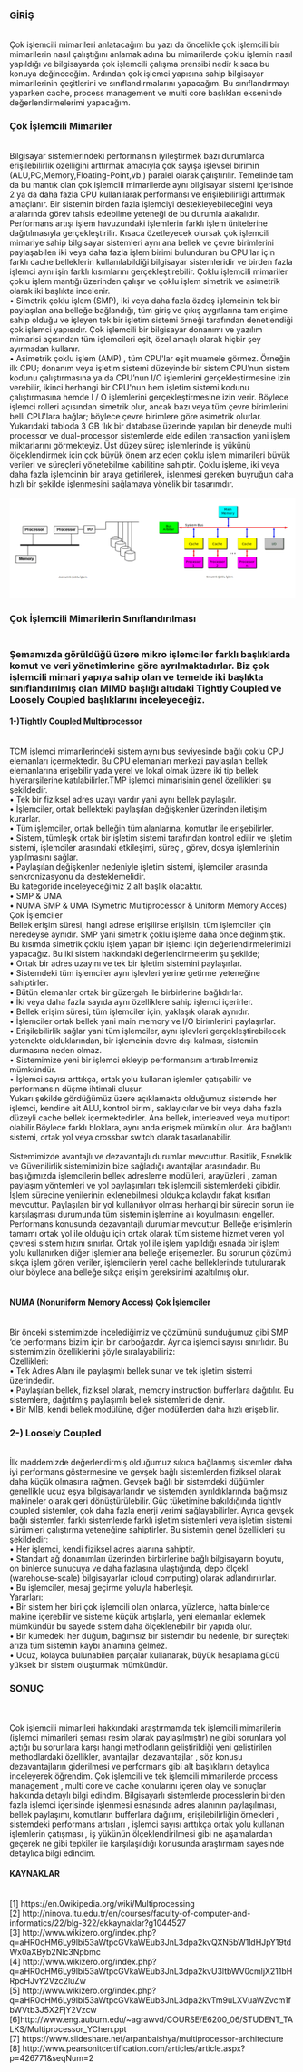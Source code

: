 
<h3>GİRİŞ</h3><br>
Çok işlemcili mimarileri anlatacağım bu yazı da öncelikle çok işlemcili bir mimarilerin nasıl çalıştığını anlamak adına bu mimarilerde çoklu işlemin nasıl yapıldığı ve bilgisayarda çok işlemcili çalışma prensibi nedir kısaca bu konuya değineceğim. Ardından çok işlemci yapısına sahip bilgisayar mimarilerinin çeşitlerini ve sınıflandırmalarını yapacağım. Bu sınıflandırmayı yaparken cache, process management ve multi core başlıkları ekseninde değerlendirmelerimi yapacağım.<br>
<h3>Çok İşlemcili Mimariler</h3><br>
Bilgisayar sistemlerindeki performansın iyileştirmek bazı durumlarda erişilebilirlik özelliğini arttırmak amacıyla çok sayışa işlevsel birimin (ALU,PC,Memory,Floating-Point,vb.) paralel olarak çalıştırılır. Temelinde tam da bu mantık olan çok işlemcili mimarilerde aynı bilgisayar sistemi içerisinde 2 ya da daha fazla CPU kullanılarak performansı ve erişilebilirliği arttırmak amaçlanır. Bir sistemin birden fazla işlemciyi destekleyebileceğini veya aralarında görev tahsis edebilme yeteneği de bu durumla alakalıdır. Performans artışı işlem havuzundaki işlemlerin farklı işlem ünitelerine dağıtılmasıyla gerçekleştirilir. Kısaca özetleyecek olursak çok işlemcili mimariye sahip bilgisayar sistemleri aynı ana bellek ve çevre birimlerini paylaşabilen iki veya daha fazla işlem birimi bulunduran bu CPU’lar için farklı cache belleklerin kullanılabildiği bilgisayar sistemleridir ve birden fazla işlemci aynı işin farklı kısımlarını gerçekleştirebilir. Çoklu işlemcili mimariler çoklu işlem mantığı üzerinden çalışır ve çoklu işlem simetrik ve asimetrik olarak iki başlıkta incelenir.<br>
• Simetrik çoklu işlem (SMP), iki veya daha fazla özdeş işlemcinin tek bir paylaşılan ana belleğe bağlandığı, tüm giriş ve çıkış aygıtlarına tam erişime sahip olduğu ve işleyen tek bir işletim sistemi örneği tarafından denetlendiği çok işlemci yapısıdır. Çok işlemcili bir bilgisayar donanımı ve yazılım mimarisi açısından tüm işlemcileri eşit, özel amaçlı olarak hiçbir şey ayırmadan kullanır.<br> 
• Asimetrik çoklu işlem (AMP) , tüm CPU'lar eşit muamele görmez. Örneğin ilk CPU; donanım veya işletim sistemi düzeyinde bir sistem CPU’nun sistem kodunu çalıştırmasına ya da CPU’nun I/O işlemlerini gerçekleştirmesine izin verebilir, ikinci herhangi bir CPU'nun hem işletim sistemi kodunu çalıştırmasına hemde I / O işlemlerini gerçekleştirmesine izin verir. Böylece işlemci rolleri açısından simetrik olur, ancak bazı veya tüm çevre birimlerini belli CPU'lara bağlar; böylece çevre birimlere göre asimetrik olurlar.<br>
Yukarıdaki tabloda 3 GB ‘lık bir database üzerinde yapılan bir deneyde multi processor ve dual-processor sistemlerde elde edilen transaction yani işlem miktarlarını görmekteyiz. Üst düzey süreç işlemlerinde iş yükünü ölçeklendirmek için çok büyük önem arz eden çoklu işlem mimarileri büyük verileri ve süreçleri yönetebilme kabilitine sahiptir. Çoklu işleme, iki veya daha fazla işlemcinin bir araya getirilerek, işlenmesi gereken buyruğun daha hızlı bir şekilde işlenmesini sağlamaya yönelik bir tasarımdır. <br>
<br>

<img src="2-3-mix.png">

<h3>Çok İşlemcili Mimarilerin Sınıflandırılması<h3><br>
Şemamızda görüldüğü üzere mikro işlemciler farklı başlıklarda komut ve veri yönetimlerine göre ayrılmaktadırlar. Biz çok işlemcili mimari yapıya sahip olan ve temelde iki başlıkta sınıflandırılmış olan MIMD başlığı altıdaki Tightly Coupled ve Loosely Coupled başlıklarını inceleyeceğiz.<br>
<h4>1-)Tightly Coupled Multiprocessor</h4><br>
TCM işlemci mimarilerindeki sistem aynı bus seviyesinde bağlı çoklu CPU elemanları içermektedir. Bu CPU elemanları merkezi paylaşılan bellek elemanlarına erişebilir yada yerel ve lokal olmak üzere iki tip bellek hiyerarşilerine katılabilirler.TMP işlemci mimarisinin genel özellikleri şu şekildedir. <br>
• Tek bir fiziksel adres uzayı vardır yani aynı bellek paylaşılır.<br>
• İşlemciler, ortak bellekteki paylaşılan değişkenler üzerinden iletişim kurarlar.<br>
• Tüm işlemciler, ortak belleğin tüm alanlarına, komutlar ile erişebilirler.<br>
• Sistem, tümleşik ortak bir işletim sistemi tarafından kontrol edilir ve işletim sistemi, işlemciler arasındaki etkileşimi, süreç , görev, dosya işlemlerinin yapılmasını sağlar.<br>
• Paylaşılan değişkenler nedeniyle işletim sistemi, işlemciler arasında senkronizasyonu da desteklemelidir.<br>
Bu kategoride inceleyeceğimiz 2 alt başlık olacaktır.<br>
• SMP & UMA<br>
• NUMA SMP & UMA (Symetric Multiprocessor & Uniform Memory Acces) Çok İşlemciler<br>
Bellek erişim süresi, hangi adrese erişilirse erişilsin, tüm işlemciler için neredeyse aynıdır. SMP yani simetrik çoklu işleme daha önce değinmiştik. Bu kısımda simetrik çoklu işlem yapan bir işlemci için değerlendirmelerimizi yapacağız. Bu iki sistem hakkındaki değerlendirmelerim şu şekilde;<br>
• Ortak bir adres uzayını ve tek bir işletim sistemini paylaşırlar.<br>
• Sistemdeki tüm işlemciler aynı işlevleri yerine getirme yeteneğine sahiptirler.<br>
• Bütün elemanlar ortak bir güzergah ile birbirlerine bağlıdırlar.<br>
• İki veya daha fazla sayıda aynı özelliklere sahip işlemci içerirler.<br>
• Bellek erişim süresi, tüm işlemciler için, yaklaşık olarak aynıdır.<br>
• İşlemciler ortak bellek yani main memory ve I/O birimlerini paylaşırlar.<br>
• Erişilebilirlik sağlar yani tüm işlemciler, aynı işlevleri gerçekleştirebilecek yetenekte olduklarından, bir işlemcinin devre dışı kalması, sistemin durmasına neden olmaz.<br>
• Sistemimize yeni bir işlemci ekleyip performansını artırabilmemiz mümkündür.<br>
• İşlemci sayısı arttıkça, ortak yolu kullanan işlemler çatışabilir ve performansın düşme ihtimali oluşur.<br>
Yukarı şekilde gördüğümüz üzere açıklamakta olduğumuz sistemde her işlemci, kendine ait ALU, kontrol birimi, saklayıcılar ve bir veya daha fazla düzeyli cache bellek içermektedirler. Ana bellek, interleaved veya multiport olabilir.Böylece farklı bloklara, aynı anda erişmek mümkün olur. Ara bağlantı sistemi, ortak yol veya crossbar switch olarak tasarlanabilir. <br><br>
Sistemimizde avantajlı ve dezavantajlı durumlar mevcuttur. Basitlik, Esneklik ve Güvenilirlik sistemimizin bize sağladığı avantajlar arasındadır. Bu başlığımızda işlemcilerin bellek adresleme modülleri, arayüzleri , zaman paylaşım yöntemleri ve yol paylaşımları tek işlemcili sistemlerdeki gibidir. İşlem sürecine yenilerinin eklenebilmesi oldukça kolaydır fakat kısıtları mevcuttur. Paylaşılan bir yol kullanılıyor olması herhangi bir sürecin sorun ile karşılaşması durumunda tüm sistemin işlemine alı koyulmasını engeller. Performans konusunda dezavantajlı durumlar mevcuttur. Belleğe erişimlerin tamamı ortak yol ile olduğu için ortak olarak tüm sisteme hizmet veren yol çevresi sistem hızını sınırlar. Ortak yol ile işlem yapıldığı esnada bir işlem yolu kullanırken diğer işlemler ana belleğe erişemezler. Bu sorunun çözümü sıkça işlem gören veriler, işlemcilerin yerel cache belleklerinde tutulurarak olur böylece ana belleğe sıkça erişim gereksinimi azaltılmış olur. <br><br>
<h4>NUMA (Nonuniform Memory Access) Çok İşlemciler</h4><br>
Bir önceki sistemimizde incelediğimiz ve çözümünü sunduğumuz gibi SMP ‘de performans bizim için bir darboğazdır. Ayrıca işlemci sayısı sınırlıdır. Bu sistemimizin özelliklerini şöyle sıralayabiliriz:<br>
Özellikleri:<br>
• Tek Adres Alanı ile paylaşımlı bellek sunar ve tek işletim sistemi üzerindedir.<br>
• Paylaşılan bellek, fiziksel olarak, memory instruction bufferlara dağıtılır. Bu sistemlere, dağıtılmış
paylaşımlı bellek sistemleri de denir.<br>
• Bir MİB, kendi bellek modülüne, diğer modüllerden daha hızlı erişebilir. <br>
<h3>2-) Loosely Coupled </h3><br>
İlk maddemizde değerlendirmiş olduğumuz sıkıca bağlanmış sistemler daha iyi performans göstermesine ve gevşek bağlı sistemlerden fiziksel olarak daha küçük olmasına rağmen. Gevşek bağlı bir sistemdeki düğümler genellikle ucuz eşya bilgisayarlarıdır ve sistemden ayrıldıklarında bağımsız makineler olarak geri dönüştürülebilir. Güç tüketimine bakıldığında tightly coupled sistemler, çok daha fazla enerji verimi sağlayabilirler. Ayrıca gevşek bağlı sistemler, farklı sistemlerde farklı işletim sistemleri veya işletim sistemi sürümleri çalıştırma yeteneğine sahiptirler. Bu sistemin genel özellikleri şu şekildedir: <br>
• Her işlemci, kendi fiziksel adres alanına sahiptir. <br>
• Standart ağ donanımları üzerinden birbirlerine bağlı bilgisayarın boyutu, on binlerce sunucuya ve daha fazlasına ulaştığında, depo ölçekli (warehouse-scale) bilgisayarlar (cloud computing) olarak adlandırılırlar. <br>
• Bu işlemciler, mesaj geçirme yoluyla haberleşir.<br>
Yararları: <br>
• Bir sistem her biri çok işlemcili olan onlarca, yüzlerce, hatta binlerce makine içerebilir ve sisteme küçük artışlarla, yeni elemanlar eklemek mümkündür bu sayede sistem daha ölçeklenebilir bir yapıda olur. <br>
• Bir kümedeki her düğüm, bağımsız bir sistemdir bu nedenle, bir süreçteki arıza tüm sistemin kaybı anlamına gelmez. <br>
• Ucuz, kolayca bulunabilen parçalar kullanarak, büyük hesaplama gücü yüksek bir sistem oluşturmak mümkündür.<br>
<h3>SONUÇ</h3><br><br>
Çok işlemcili mimarileri hakkındaki araştırmamda tek işlemcili mimarilerin (işlemci mimarileri şeması resim olarak paylaşılmıştır) ne gibi sorunlara yol açtığı bu sorunlara karşı hangi methodların geliştirildiği yeni geliştirilen methodlardaki özellikler, avantajlar ,dezavantajlar , söz konusu dezavantajların giderilmesi ve performans gibi alt başlıkların detaylıca inceleyerek öğrendim. Çok işlemcili ve tek işlemcili mimarilerde process management , multi core ve cache konularını içeren olay ve sonuçlar hakkında detaylı bilgi edindim. Bilgisayarlı sistemlerde processlerin birden fazla işlemci içerisinde işlenmesi esnasında adres alanının paylaşılması, bellek paylaşımı, komutların bufferlara dağılımı, erişilebilirliğin örnekleri , sistemdeki performans artışları , işlemci sayısı arttıkça ortak yolu kullanan işlemlerin çatışması , iş yükünün ölçeklendirilmesi gibi ne aşamalardan geçerek ne gibi tepkiler ile karşılaşıldığı konusunda araştırmam sayesinde detaylıca bilgi edindim.<br>
<h4>KAYNAKLAR</h4><br>
[1] https://en.0wikipedia.org/wiki/Multiprocessing <br>
[2] http://ninova.itu.edu.tr/en/courses/faculty-of-computer-and-informatics/22/blg-322/ekkaynaklar?g1044527 <br>
[3] http://www.wikizero.org/index.php?q=aHR0cHM6Ly9lbi53aWtpcGVkaWEub3JnL3dpa2kvQXN5bW1ldHJpY19tdWx0aXByb2Nlc3Npbmc <br>
[4] http://www.wikizero.org/index.php?q=aHR0cHM6Ly9lbi53aWtpcGVkaWEub3JnL3dpa2kvU3ltbWV0cmljX211bHRpcHJvY2Vzc2luZw <br>
[5] http://www.wikizero.org/index.php?q=aHR0cHM6Ly9lbi53aWtpcGVkaWEub3JnL3dpa2kvTm9uLXVuaWZvcm1fbWVtb3J5X2FjY2Vzcw <br>
[6]http://www.eng.auburn.edu/~agrawvd/COURSE/E6200_06/STUDENT_TALKS/Multiprocessor_YChen.ppt <br>
[7] https://www.slideshare.net/arpanbaishya/multiprocessor-architecture <br>
[8] http://www.pearsonitcertification.com/articles/article.aspx?p=426771&seqNum=2 <br>

